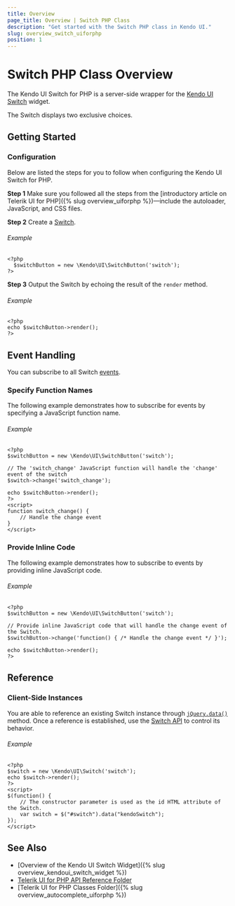 ```yaml
---
title: Overview
page_title: Overview | Switch PHP Class
description: "Get started with the Switch PHP class in Kendo UI."
slug: overview_switch_uiforphp
position: 1
---
```


# Switch PHP Class Overview

The Kendo UI Switch for PHP is a server-side wrapper for the [Kendo UI Switch](/api/javascript/ui/switch) widget.

The Switch displays two exclusive choices.

## Getting Started

### Configuration

Below are listed the steps for you to follow when configuring the Kendo UI Switch for PHP.

**Step 1** Make sure you followed all the steps from the [introductory article on Telerik UI for PHP]({% slug overview_uiforphp %})&mdash;include the autoloader, JavaScript, and CSS files.

**Step 2** Create a [Switch](/api/php/Kendo/UI/SwitchButton).

###### Example

    <?php
      $switchButton = new \Kendo\UI\SwitchButton('switch');
    ?>

**Step 3** Output the Switch by echoing the result of the `render` method.

###### Example

    <?php
    echo $switchButton->render();
    ?>

## Event Handling

You can subscribe to all Switch [events](/api/javascript/ui/switch#events).

### Specify Function Names

The following example demonstrates how to subscribe for events by specifying a JavaScript function name.

###### Example

    <?php
    $switchButton = new \Kendo\UI\SwitchButton('switch');

    // The 'switch_change' JavaScript function will handle the 'change' event of the switch
    $switch->change('switch_change');

    echo $switchButton->render();
    ?>
    <script>
    function switch_change() {
        // Handle the change event
    }
    </script>

### Provide Inline Code

The following example demonstrates how to subscribe to events by providing inline JavaScript code.

###### Example

    <?php
    $switchButton = new \Kendo\UI\SwitchButton('switch');

    // Provide inline JavaScript code that will handle the change event of the Switch.
    $switchButton->change('function() { /* Handle the change event */ }');

    echo $switchButton->render();
    ?>

## Reference

### Client-Side Instances

You are able to reference an existing Switch instance through [`jQuery.data()`](http://api.jquery.com/jQuery.data/) method. Once a reference is established, use the [Switch API](/api/javascript/ui/switch) to control its behavior.

###### Example

    <?php
    $switch = new \Kendo\UI\Switch('switch');
    echo $switch->render();
    ?>
    <script>
    $(function() {
        // The constructor parameter is used as the id HTML attribute of the Switch.
        var switch = $("#switch").data("kendoSwitch");
    });
    </script>

## See Also

* [Overview of the Kendo UI Switch Widget]({% slug overview_kendoui_switch_widget %})
* [Telerik UI for PHP API Reference Folder](/api/php/Kendo/UI/AutoComplete)
* [Telerik UI for PHP Classes Folder]({% slug overview_autocomplete_uiforphp %})
